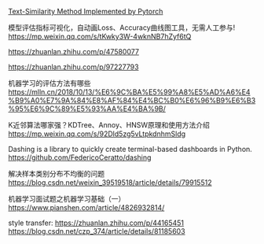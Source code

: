 [Text-Similarity Method Implemented by Pytorch](https://github.com/pengshuang/Text-Similarity)

模型评估指标可视化，自动画Loss、Accuracy曲线图工具，无需人工参与!
https://mp.weixin.qq.com/s/tKwky3W-4wknNB7hZyf6tQ

https://zhuanlan.zhihu.com/p/47580077


https://zhuanlan.zhihu.com/p/97227793


机器学习的评估方法有哪些
https://mlln.cn/2018/10/13/%E6%9C%BA%E5%99%A8%E5%AD%A6%E4%B9%A0%E7%9A%84%E8%AF%84%E4%BC%B0%E6%96%B9%E6%B3%95%E6%9C%89%E5%93%AA%E4%BA%9B/


K近邻算法哪家强？KDTree、Annoy、HNSW原理和使用方法介绍
https://mp.weixin.qq.com/s/92Dld5zg5vLtpkdnhmSldg

Dashing is a library to quickly create terminal-based dashboards in Python.
https://github.com/FedericoCeratto/dashing


解决样本类别分布不均衡的问题
https://blog.csdn.net/weixin_39519518/article/details/79915512

机器学习面试题之机器学习基础（一）
https://www.pianshen.com/article/4826932814/


style transfer:
https://zhuanlan.zhihu.com/p/44165451
https://blog.csdn.net/czp_374/article/details/81185603